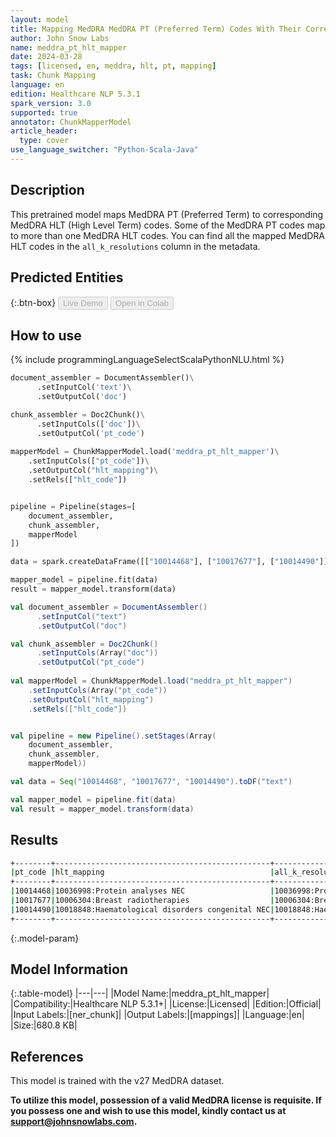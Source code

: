 ```yaml
---
layout: model
title: Mapping MedDRA MedDRA PT (Preferred Term) Codes With Their Corresponding MedDRA HLT (High Level Term) Codes
author: John Snow Labs
name: meddra_pt_hlt_mapper
date: 2024-03-28
tags: [licensed, en, meddra, hlt, pt, mapping]
task: Chunk Mapping
language: en
edition: Healthcare NLP 5.3.1
spark_version: 3.0
supported: true
annotator: ChunkMapperModel
article_header:
  type: cover
use_language_switcher: "Python-Scala-Java"
---
```


## Description

This pretrained model maps MedDRA PT (Preferred Term) to corresponding MedDRA HLT (High Level Term) codes. Some of the MedDRA PT codes map to more than one MedDRA HLT codes. You can find all the mapped MedDRA HLT codes in the `all_k_resolutions` column in the metadata.

## Predicted Entities



{:.btn-box}
<button class="button button-orange" disabled>Live Demo</button>
<button class="button button-orange" disabled>Open in Colab</button>


## How to use



<div class="tabs-box" markdown="1">
{% include programmingLanguageSelectScalaPythonNLU.html %}
  
```python
document_assembler = DocumentAssembler()\
      .setInputCol('text')\
      .setOutputCol('doc')

chunk_assembler = Doc2Chunk()\
      .setInputCols(['doc'])\
      .setOutputCol('pt_code')
 
mapperModel = ChunkMapperModel.load('meddra_pt_hlt_mapper')\
    .setInputCols(["pt_code"])\
    .setOutputCol("hlt_mapping")\
    .setRels(["hlt_code"])


pipeline = Pipeline(stages=[
    document_assembler,
    chunk_assembler,
    mapperModel
])

data = spark.createDataFrame([["10014468"], ["10017677"], ["10014490"]]).toDF("text")

mapper_model = pipeline.fit(data)
result = mapper_model.transform(data)
```
```scala
val document_assembler = DocumentAssembler()
      .setInputCol("text")
      .setOutputCol("doc")

val chunk_assembler = Doc2Chunk()
      .setInputCols(Array("doc"))
      .setOutputCol("pt_code")
 
val mapperModel = ChunkMapperModel.load("meddra_pt_hlt_mapper")
    .setInputCols(Array("pt_code"))
    .setOutputCol("hlt_mapping")
    .setRels(["hlt_code"])


val pipeline = new Pipeline().setStages(Array(
    document_assembler,
    chunk_assembler,
    mapperModel))

val data = Seq("10014468", "10017677", "10014490").toDF("text")

val mapper_model = pipeline.fit(data)
val result = mapper_model.transform(data)
```
</div>

## Results

```bash
+--------+------------------------------------------------+------------------------------------------------------------------------------------------------------+
|pt_code |hlt_mapping                                     |all_k_resolutions                                                                                     |
+--------+------------------------------------------------+------------------------------------------------------------------------------------------------------+
|10014468|10036998:Protein analyses NEC                   |10036998:Protein analyses NEC:::                                                                      |
|10017677|10006304:Breast radiotherapies                  |10006304:Breast radiotherapies:::                                                                     |
|10014490|10018848:Haematological disorders congenital NEC|10018848:Haematological disorders congenital NEC:::10038185:Red cell membrane and enzyme abnormalities|
+--------+------------------------------------------------+------------------------------------------------------------------------------------------------------+
```

{:.model-param}
## Model Information

{:.table-model}
|---|---|
|Model Name:|meddra_pt_hlt_mapper|
|Compatibility:|Healthcare NLP 5.3.1+|
|License:|Licensed|
|Edition:|Official|
|Input Labels:|[ner_chunk]|
|Output Labels:|[mappings]|
|Language:|en|
|Size:|680.8 KB|

## References

This model is trained with the v27 MedDRA dataset.

**To utilize this model, possession of a valid MedDRA license is requisite. If you possess one and wish to use this model, kindly contact us at support@johnsnowlabs.com.**
